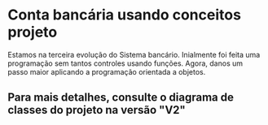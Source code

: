 
# Conta bancária usando conceitos projeto

Estamos na terceira evolução do Sistema bancário. Inialmente foi feita uma programação sem tantos controles usando funções.
Agora, danos um passo maior aplicando a programação orientada a objetos.

## Para mais detalhes, consulte o diagrama de classes do projeto na versão "V2"










